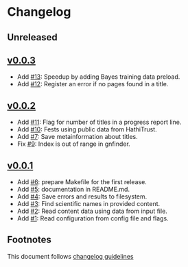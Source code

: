 # Changelog

## Unreleased

## [v0.0.3]

- Add [#13]: Speedup by adding Bayes training data preload.
- Add [#12]: Register an error if no pages found in a title.

## [v0.0.2]

- Add [#11]: Flag for number of titles in a progress report line.
- Add [#10]: Fests using public data from HathiTrust.
- Add [#7]: Save metainformation about titles.
- Fix [#9]: Index is out of range in gnfinder.

## [v0.0.1]

- Add [#6]: prepare Makefile for the first release.
- Add [#5]: documentation in README.md.
- Add [#4]: Save errors and results to filesystem.
- Add [#3]: Find scientific names in provided content.
- Add [#2]: Read content data using data from input file.
- Add [#1]: Read configuration from config file and flags.

## Footnotes

This document follows [changelog guidelines]

[v0.0.3]: https://github.com/gnames/htindex/compare/v0.0.2...v0.0.3
[v0.0.2]: https://github.com/gnames/htindex/compare/v0.0.1...v0.0.2
[v0.0.1]: https://github.com/gnames/htindex/compare/v0.0.0...v0.0.1

[#13]: https://github.com/gnames/htindex/issues/13
[#12]: https://github.com/gnames/htindex/issues/12
[#11]: https://github.com/gnames/htindex/issues/11
[#10]: https://github.com/gnames/htindex/issues/10
[#9]: https://github.com/gnames/htindex/issues/9
[#8]: https://github.com/gnames/htindex/issues/8
[#7]: https://github.com/gnames/htindex/issues/7
[#6]: https://github.com/gnames/htindex/issues/6
[#5]: https://github.com/gnames/htindex/issues/5
[#4]: https://github.com/gnames/htindex/issues/4
[#3]: https://github.com/gnames/htindex/issues/3
[#2]: https://github.com/gnames/htindex/issues/2
[#1]: https://github.com/gnames/htindex/issues/1

[changelog guidelines]: https://github.com/olivierlacan/keep-a-changelog
